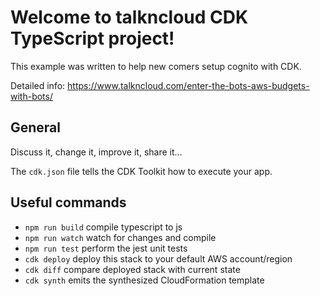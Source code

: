 # Welcome to talkncloud CDK TypeScript project!

This example was written to help new comers setup cognito with CDK.

Detailed info: https://www.talkncloud.com/enter-the-bots-aws-budgets-with-bots/

## General
Discuss it, change it, improve it, share it...

The `cdk.json` file tells the CDK Toolkit how to execute your app.

## Useful commands

 * `npm run build`   compile typescript to js
 * `npm run watch`   watch for changes and compile
 * `npm run test`    perform the jest unit tests
 * `cdk deploy`      deploy this stack to your default AWS account/region
 * `cdk diff`        compare deployed stack with current state
 * `cdk synth`       emits the synthesized CloudFormation template


